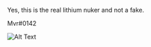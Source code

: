 Yes, this is the real lithium nuker and not a fake.

Mvr#0142

![Alt Text](https://tenor.com/view/cat-cat-e-cat-meme-cat-face-gif-23642589)
